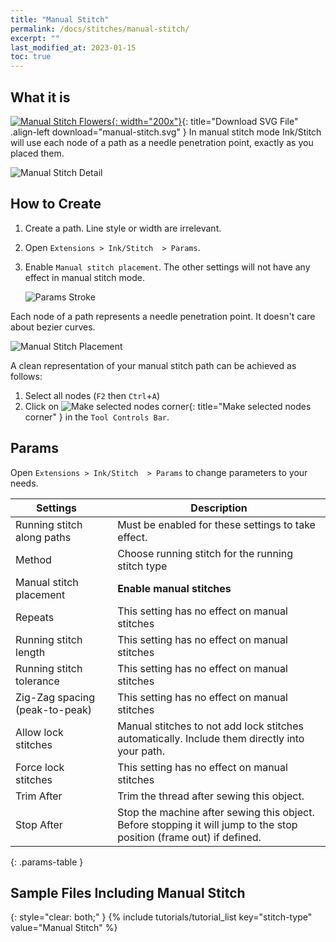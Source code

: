 ```yaml
---
title: "Manual Stitch"
permalink: /docs/stitches/manual-stitch/
excerpt: ""
last_modified_at: 2023-01-15
toc: true
---
```

## What it is
[![Manual Stitch Flowers](/assets/images/docs/manual-stitch.jpg){: width="200x"}](/assets/images/docs/manual-stitch.svg){: title="Download SVG File" .align-left download="manual-stitch.svg" }
In manual stitch mode Ink/Stitch will use each node of a path as a needle penetration point, exactly as you placed them.

![Manual Stitch Detail](/assets/images/docs/manual-stitch-detail.png)

## How to Create

1. Create a path. Line style or width are irrelevant.
2. Open `Extensions > Ink/Stitch  > Params`.
3. Enable `Manual stitch placement`. The other settings will not have any effect in manual stitch mode.

   ![Params Stroke](/assets/images/docs/en/params-manual-stitch.jpg)

Each node of a path represents a needle penetration point. It doesn't care about bezier curves.

![Manual Stitch Placement](/assets/images/docs/manual-stitch-placement.png)

A clean representation of your manual stitch path can be achieved as follows:
1. Select all nodes (`F2` then `Ctrl`+`A`)
2. Click on ![Make selected nodes corner](/assets/images/docs/tool-controls-corner.jpg){: title="Make selected nodes corner" } in the `Tool Controls Bar`.

## Params

Open `Extensions > Ink/Stitch  > Params` to change parameters to your needs.

Settings||Description
---|--|---
Running stitch along paths    ||Must be enabled for these settings to take effect.
Method                        ||Choose running stitch for the running stitch type
Manual stitch placement       ||**Enable manual stitches**
Repeats                       ||This setting has no effect on manual stitches
Running stitch length         ||This setting has no effect on manual stitches
Running stitch tolerance      ||This setting has no effect on manual stitches
Zig-Zag spacing (peak-to-peak)||This setting has no effect on manual stitches
Allow lock stitches           ||Manual stitches to not add lock stitches automatically. Include them directly into your path.
Force lock stitches           ||This setting has no effect on manual stitches
Trim After                    ||Trim the thread after sewing this object.
Stop After                    ||Stop the machine after sewing this object. Before stopping it will jump to the stop position (frame out) if defined.
{: .params-table }

## Sample Files Including Manual Stitch
{: style="clear: both;" }
{% include tutorials/tutorial_list key="stitch-type" value="Manual Stitch" %}
